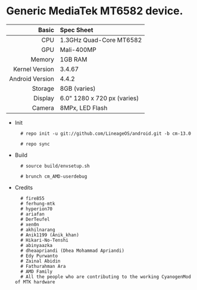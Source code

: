 Generic MediaTek MT6582 device.
==============

Basic   | Spec Sheet
-------:|:-------------------------
CPU     | 1.3GHz Quad-Core MT6582
GPU     | Mali-400MP
Memory  | 1GB RAM
Kernel Version | 3.4.67
Android Version | 4.4.2
Storage | 8GB (varies)
Display | 6.0" 1280 x 720 px (varies)
Camera  | 8MPx, LED Flash


* Init

        # repo init -u git://github.com/LineageOS/android.git -b cm-13.0
        
        # repo sync
        
* Build

        # source build/envsetup.sh
        
        # brunch cm_AMD-userdebug

* Credits

        # fire855        
        # ferhung-mtk        
        # hyperion70        
        # ariafan        
        # DerTeufel
        # xen0n
        # akhilnarang
        # Anik1199 (Anik_khan)
        # Hikari-No-Tenshi
        # abinyaazka
        # dheaapriandi (Dhea Mohammad Apriandi)
        # Edy Purwanto
        # Zainal Abidin
        # Fathurahman Ara
        # AMD Family
        # All the people who are contributing to the working CyanogenMod of MTK hardware
